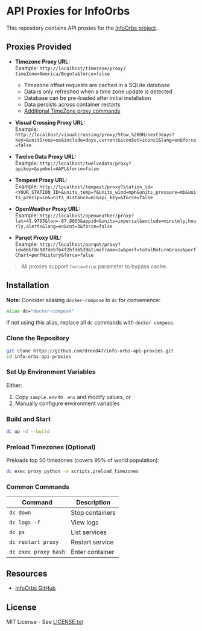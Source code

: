 # API Proxies for InfoOrbs

This repository contains API proxies for the [InfoOrbs project](https://github.com/brettdottech/info-orbs).

## Proxies Provided

- **Timezone Proxy URL:**  
  Example: `http://localhost/timezone/proxy?timeZone=America/Bogota&force=false`

  - Timezone offset requests are cached in a SQLite database
  - Data is only refreshed when a time zone update is detected
  - Database can be pre-loaded after initial installation
  - Data persists across container restarts
  - [Additional TimeZone proxy commands](/README-docker.md#timezone-proxy-commands)

- **Visual Crossing Proxy URL:**  
  Example: `http://localhost/visualcrossing/proxy/Stow,%20OH/next3days?key=&unitGroup=us&include=days,current&iconSet=icons1&lang=en&force=false`

- **Twelve Data Proxy URL:**  
  Example: `http://localhost/twelvedata/proxy?apikey=&symbol=AAPL&force=false`

- **Tempest Proxy URL:**  
  Example: `http://localhost/tempest/proxy?station_id=<YOUR_STATION_ID>&units_temp=f&units_wind=mph&units_pressure=mb&units_precip=in&units_distance=mi&api_key=&force=false`

- **OpenWeather Proxy URL:**  
  Example: `http://localhost/openweather/proxy?lat=41.9795&lon=-87.8865&appid=&units=imperial&exclude=minutely,hourly,alerts&lang=en&cnt=3&force=false`

- **Parqet Proxy URL:**  
  Example: `http://localhost/parqet/proxy?id=66bf0c987debfb4f2bfd6539&timeframe=1w&perf=totalReturnGross&perfChart=perfHistory&force=false`

> All proxies support `force=true` parameter to bypass cache.

## Installation

**Note:** Consider aliasing `docker-compose` to `dc` for convenience:

```bash
alias dc="docker-compose"
```

If not using this alias, replace all `dc` commands with `docker-compose`.

### Clone the Repository

```bash
git clone https://github.com/dreed47/info-orbs-api-proxies.git
cd info-orbs-api-proxies
```

### Set Up Environment Variables

Either:

1. Copy `sample.env` to `.env` and modify values, or
2. Manually configure environment variables

### Build and Start

```bash
dc up -d --build
```

### Preload Timezones (Optional)

Preloads top 50 timezones (covers 95% of world population):

```bash
dc exec proxy python -m scripts.preload_timezones
```

### Common Commands

| Command              | Description     |
| -------------------- | --------------- |
| `dc down`            | Stop containers |
| `dc logs -f`         | View logs       |
| `dc ps`              | List services   |
| `dc restart proxy`   | Restart service |
| `dc exec proxy bash` | Enter container |

## Resources

- [InfoOrbs GitHub](https://github.com/brettdottech/info-orbs)

## License

MIT License - See [LICENSE.txt](LICENSE.txt)
